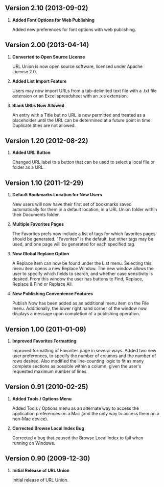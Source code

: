
## Version 2.10 (2013-09-02)

1. **Added Font Options for Web Publishing**

    Added new preferences for font options with web publishing.


## Version 2.00 (2013-04-14)

1. **Converted to Open Source License**

    URL Union is now open source software, licensed under Apache License 2.0.

2. **Added List Import Feature**

    Users may now import URLs from a tab-delimited text file with a .txt file extension or an Excel spreadsheet with an .xls extension.

3. **Blank URLs Now Allowed**

    An entry with a Title but no URL is now permitted and treated as a placeholder until the URL can be determined at a future point in time. Duplicate titles are not allowed.


## Version 1.20 (2012-08-22)

1. **Added URL Button**

    Changed URL label to a button that can be used to select a local file or folder as a URL.


## Version 1.10 (2011-12-29)

1. **Default Bookmarks Location for New Users**

    New users will now have their first set of bookmarks saved automatically for them in a default location, in a URL Union folder within their Documents folder.

2. **Multiple Favorites Pages**

    The Favorites prefs now include a list of tags for which favorites pages should be generated. &quot;Favorites&quot; is the default, but other tags may be used, and one page will be generated for each specified tag.

3. **New Global Replace Option**

    A Replace item can now be found under the List menu. Selecting this menu item opens a new Replace Window. The new window allows the user to specify which fields to search, and whether case sensitivity is desired. From this window the user has buttons to Find, Replace, Replace & Find or Replace All.

4. **New Publishing Convenience Features**

    Publish Now has been added as an additional menu item on the File menu. Additionally, the lower right hand corner of the window now displays a message upon completion of a publishing operation.


## Version 1.00 (2011-01-09)

1. **Improved Favorites Formatting**

    Improved formatting of Favorites page in several ways. Added two new user preferences, to specify the number of columns and the number of rows desired. Also modified the line-counting logic to fit as many complete sections as possible within a column, given the user's requested maximum number of lines.


## Version 0.91 (2010-02-25)

1. **Added Tools / Options Menu**

    Added Tools / Options menu as an alternate way to access the application preferences on a Mac (and the only way to access them on a non-Mac device).

2. **Corrected Browse Local Index Bug**

    Corrected a bug that caused the Browse Local Index to fail when running on Windows.


## Version 0.90 (2009-12-30)

1. **Initial Release of URL Union**

    Initial release of URL Union.






